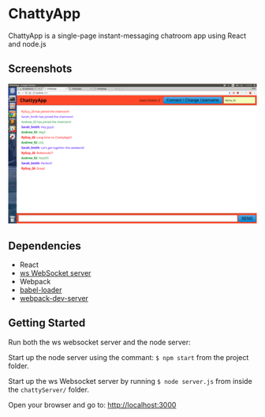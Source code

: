 # ChattyApp

ChattyApp is a single-page instant-messaging chatroom app using React and node.js

## Screenshots

!['main page'](https://github.com/ryan-olejnik/chatterApp/blob/master/screenshots/ChattyApp1.png)

## Dependencies

* React
* [ws WebSocket server](https://github.com/websockets/ws)
* Webpack
* [babel-loader](https://github.com/babel/babel-loader)
* [webpack-dev-server](https://github.com/webpack/webpack-dev-server)


## Getting Started

  Run both the ws websocket server and the node server:

  Start up the node server using the commant: `$ npm start` from the project folder.
  
  Start up the ws Websocket server by running `$ node server.js` from inside the `chattyServer/` folder.

  Open your browser and go to: [http://localhost:3000](http://localhost:3000)